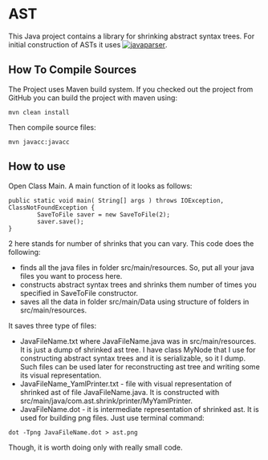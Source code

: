 # AST

This Java project contains a library for shrinking abstract syntax trees. For initial construction of ASTs it uses [![javaparser]()](https://github.com/javaparser/javaparser#javaparser).

## How To Compile Sources
The Project uses Maven build system. 
If you checked out the project from GitHub you can build the project with maven using:
```
mvn clean install
```
Then compile source files:
```
mvn javacc:javacc
```

## How to use

Open Class Main. A main function of it looks as follows:
```
public static void main( String[] args ) throws IOException, ClassNotFoundException {
        SaveToFile saver = new SaveToFile(2);
        saver.save();
}
```
2 here stands for number of shrinks that you can vary.
This code does the following:
* finds all the java files in folder src/main/resources. So, put all your java files you want to process here.
* constructs abstract syntax trees and shrinks them number of times you specified in SaveToFile constructor.
* saves all the data in folder src/main/Data using structure of folders in src/main/resources.

It saves three type of files:
* JavaFileName.txt where JavaFileName.java was in src/main/resources. It is just a dump of shrinked ast tree. I have class MyNode that I use for constructing 
abstract syntax trees and it is serializable, so it I dump. Such files can be used later for reconstructing ast tree and writing some its visual representation.
* JavaFileName_YamlPrinter.txt - file with visual representation of shrinked ast of file JavaFileName.java. It is constructed with src/main/java/com.ast.shrink/printer/MyYamlPrinter.
* JavaFileName.dot - it is intermediate representation of shrinked ast. It is used for building png files. Just use terminal command:
```
dot -Tpng JavaFileName.dot > ast.png
```
Though, it is worth doing only with really small code.


